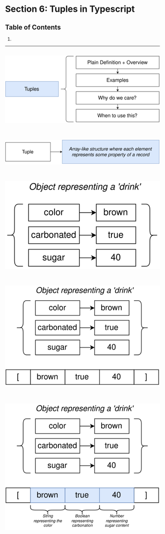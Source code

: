 # Section 6: Tuples in Typescript

## Table of Contents

1. [](#)

---

<br/>

<div align="center"><img src="./diagrams/09/ts-5.svg" /></div><br/><br/><br/>
<div align="center"><img src="./diagrams/09/ts-6.svg" /></div><br/><br/><br/>
<div align="center"><img src="./diagrams/09/ts-7.svg" /></div><br/><br/><br/>
<div align="center"><img src="./diagrams/09/ts-8.svg" /></div><br/><br/><br/>
<div align="center"><img src="./diagrams/09/ts-9.svg" /></div><br/><br/><br/>
